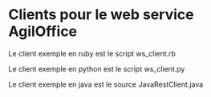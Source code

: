 # Clients pour le web service AgilOffice

Le client exemple en ruby est le script ws_client.rb

Le client exemple en python est le script ws_client.py

Le client exemple en java est le source JavaRestClient.java
